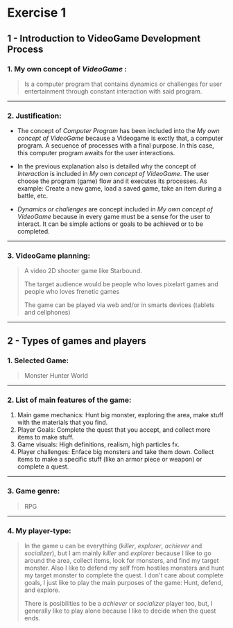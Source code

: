 # Exercise 1
## 1 - Introduction to VideoGame Development Process
### 1. My own concept of _VideoGame_ :

> Is a computer program that contains dynamics or challenges for user entertainment through constant interaction with said program.
---

### 2. Justification:

+ The concept of _Computer Program_ has been included into the _My own concept of VideoGame_ because a Videogame is exctly that, a computer program. A secuence of processes with a final purpose. In this case, this computer program awaits for the user interactions.

+ In the previous explanation also is detailed why the concept of _Interaction_ is included in _My own concept of VideoGame_. The user choose the program (game) flow and it executes its processes. As example: Create a new game, load a saved game, take an item during a battle, etc.

+ _Dynamics or challenges_ are concept included in _My own concept of VideoGame_ because in every game must be a sense for the user to interact. It can be simple actions or goals to be achieved or to be completed.
---

### 3. VideoGame planning:

> A video 2D shooter game like Starbound.
> 
> The target audience would be people who loves pixelart games and people who loves frenetic games
> 
> The game can be played via web and/or in smarts devices (tablets and cellphones)
---

## 2 - Types of games and players

### 1. Selected Game:
> Monster Hunter World
---

### 2. List of main features of the game:

1. Main game mechanics: Hunt big monster, exploring the area, make stuff with the materials that you find.
2. Player Goals: Complete the quest that you accept, and collect more items to make stuff.
3. Game visuals: High definitions, realism, high particles fx.
4. Player challenges: Enface big monsters and take them down. Collect items to make a specific stuff (like an armor piece or weapon) or complete a quest.
---

### 3. Game genre:

> RPG
---

### 4. My player-type:

>  In the game u can be everything (_killer_, _explorer_, _achiever_ and _socializer_), but I am mainly _killer_ and _explorer_ because I like to go around the area, collect items, look for monsters, and find my target monster. Also I like to defend my self from hostiles monsters and hunt my target monster to complete the quest.
> I don't care about complete goals, I just like to play the main purposes of the game: Hunt, defend, and explore.
> 
>  There is posibilities to be a _achiever_ or _socializer_ player too, but, I generally like to play alone because I like to decide when the quest ends.

